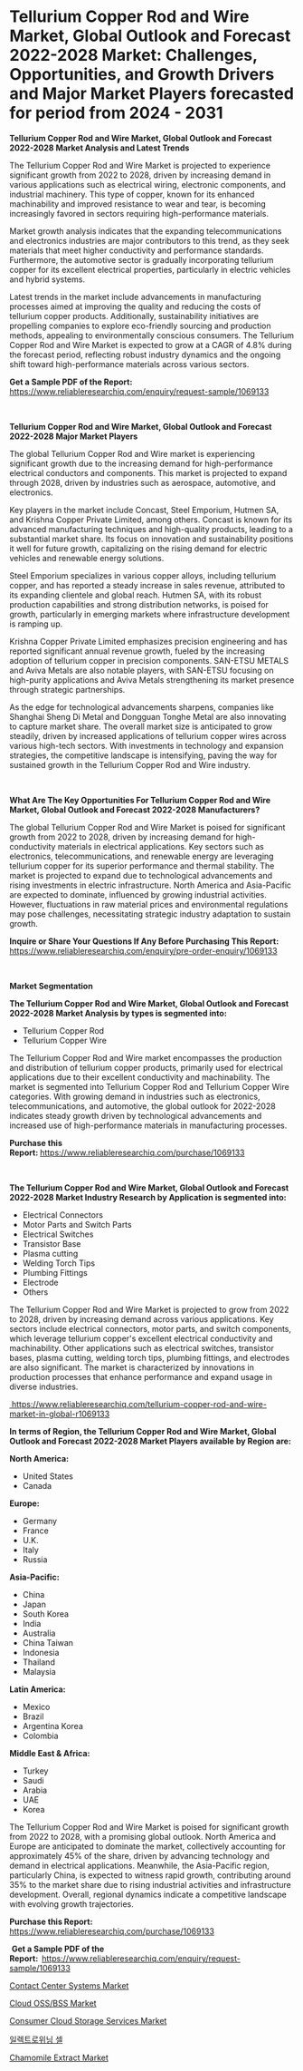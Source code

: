 <p><h1>Tellurium Copper Rod and Wire Market, Global Outlook and Forecast 2022-2028 Market: Challenges, Opportunities, and Growth Drivers and Major Market Players forecasted for period from 2024 - 2031</h1></p><p><strong>Tellurium Copper Rod and Wire Market, Global Outlook and Forecast 2022-2028 Market Analysis and Latest Trends</strong></p>
<p><p>The Tellurium Copper Rod and Wire Market is projected to experience significant growth from 2022 to 2028, driven by increasing demand in various applications such as electrical wiring, electronic components, and industrial machinery. This type of copper, known for its enhanced machinability and improved resistance to wear and tear, is becoming increasingly favored in sectors requiring high-performance materials.</p><p>Market growth analysis indicates that the expanding telecommunications and electronics industries are major contributors to this trend, as they seek materials that meet higher conductivity and performance standards. Furthermore, the automotive sector is gradually incorporating tellurium copper for its excellent electrical properties, particularly in electric vehicles and hybrid systems.</p><p>Latest trends in the market include advancements in manufacturing processes aimed at improving the quality and reducing the costs of tellurium copper products. Additionally, sustainability initiatives are propelling companies to explore eco-friendly sourcing and production methods, appealing to environmentally conscious consumers. The Tellurium Copper Rod and Wire Market is expected to grow at a CAGR of 4.8% during the forecast period, reflecting robust industry dynamics and the ongoing shift toward high-performance materials across various sectors.</p></p>
<p><strong>Get a Sample PDF of the Report:&nbsp;</strong> <a href="https://www.reliableresearchiq.com/enquiry/request-sample/1069133">https://www.reliableresearchiq.com/enquiry/request-sample/1069133</a></p>
<p>&nbsp;</p>
<p><strong>Tellurium Copper Rod and Wire Market, Global Outlook and Forecast 2022-2028 Major Market Players</strong></p>
<p><p>The global Tellurium Copper Rod and Wire market is experiencing significant growth due to the increasing demand for high-performance electrical conductors and components. This market is projected to expand through 2028, driven by industries such as aerospace, automotive, and electronics.</p><p>Key players in the market include Concast, Steel Emporium, Hutmen SA, and Krishna Copper Private Limited, among others. Concast is known for its advanced manufacturing techniques and high-quality products, leading to a substantial market share. Its focus on innovation and sustainability positions it well for future growth, capitalizing on the rising demand for electric vehicles and renewable energy solutions.</p><p>Steel Emporium specializes in various copper alloys, including tellurium copper, and has reported a steady increase in sales revenue, attributed to its expanding clientele and global reach. Hutmen SA, with its robust production capabilities and strong distribution networks, is poised for growth, particularly in emerging markets where infrastructure development is ramping up.</p><p>Krishna Copper Private Limited emphasizes precision engineering and has reported significant annual revenue growth, fueled by the increasing adoption of tellurium copper in precision components. SAN-ETSU METALS and Aviva Metals are also notable players, with SAN-ETSU focusing on high-purity applications and Aviva Metals strengthening its market presence through strategic partnerships.</p><p>As the edge for technological advancements sharpens, companies like Shanghai Sheng Di Metal and Dongguan Tonghe Metal are also innovating to capture market share. The overall market size is anticipated to grow steadily, driven by increased applications of tellurium copper wires across various high-tech sectors. With investments in technology and expansion strategies, the competitive landscape is intensifying, paving the way for sustained growth in the Tellurium Copper Rod and Wire industry.</p></p>
<p>&nbsp;</p>
<p><strong>What Are The Key Opportunities For Tellurium Copper Rod and Wire Market, Global Outlook and Forecast 2022-2028 Manufacturers?</strong></p>
<p><p>The global Tellurium Copper Rod and Wire Market is poised for significant growth from 2022 to 2028, driven by increasing demand for high-conductivity materials in electrical applications. Key sectors such as electronics, telecommunications, and renewable energy are leveraging tellurium copper for its superior performance and thermal stability. The market is projected to expand due to technological advancements and rising investments in electric infrastructure. North America and Asia-Pacific are expected to dominate, influenced by growing industrial activities. However, fluctuations in raw material prices and environmental regulations may pose challenges, necessitating strategic industry adaptation to sustain growth.</p></p>
<p><strong>Inquire or Share Your Questions If Any Before Purchasing This Report:</strong> <a href="https://www.reliableresearchiq.com/enquiry/pre-order-enquiry/1069133">https://www.reliableresearchiq.com/enquiry/pre-order-enquiry/1069133</a></p>
<p>&nbsp;</p>
<p><strong>Market Segmentation</strong></p>
<p><strong>The Tellurium Copper Rod and Wire Market, Global Outlook and Forecast 2022-2028 Market Analysis by types is segmented into:</strong></p>
<p><ul><li>Tellurium Copper Rod</li><li>Tellurium Copper Wire</li></ul></p>
<p><p>The Tellurium Copper Rod and Wire market encompasses the production and distribution of tellurium copper products, primarily used for electrical applications due to their excellent conductivity and machinability. The market is segmented into Tellurium Copper Rod and Tellurium Copper Wire categories. With growing demand in industries such as electronics, telecommunications, and automotive, the global outlook for 2022-2028 indicates steady growth driven by technological advancements and increased use of high-performance materials in manufacturing processes.</p></p>
<p><strong>Purchase this Report:&nbsp;</strong><a href="https://www.reliableresearchiq.com/purchase/1069133">https://www.reliableresearchiq.com/purchase/1069133</a></p>
<p>&nbsp;</p>
<p><strong>The Tellurium Copper Rod and Wire Market, Global Outlook and Forecast 2022-2028 Market Industry Research by Application is segmented into:</strong></p>
<p><ul><li>Electrical Connectors</li><li>Motor Parts and Switch Parts</li><li>Electrical Switches</li><li>Transistor Base</li><li>Plasma cutting</li><li>Welding Torch Tips</li><li>Plumbing Fittings</li><li>Electrode</li><li>Others</li></ul></p>
<p><p>The Tellurium Copper Rod and Wire Market is projected to grow from 2022 to 2028, driven by increasing demand across various applications. Key sectors include electrical connectors, motor parts, and switch components, which leverage tellurium copper's excellent electrical conductivity and machinability. Other applications such as electrical switches, transistor bases, plasma cutting, welding torch tips, plumbing fittings, and electrodes are also significant. The market is characterized by innovations in production processes that enhance performance and expand usage in diverse industries.</p></p>
<p><a href="https://www.reliableresearchiq.com/tellurium-copper-rod-and-wire-market-in-global-r1069133">&nbsp;https://www.reliableresearchiq.com/tellurium-copper-rod-and-wire-market-in-global-r1069133</a></p>
<p><strong>In terms of Region, the Tellurium Copper Rod and Wire Market, Global Outlook and Forecast 2022-2028 Market Players available by Region are:</strong></p>
<p>
    <p> <strong> North America: </strong>
        <ul>
            <li>United States</li>
            <li>Canada</li>
        </ul>
        </p> 
    <p> <strong> Europe: </strong>
        <ul>
            <li>Germany</li>
            <li>France</li>
            <li>U.K.</li>
            <li>Italy</li>
            <li>Russia</li>
        </ul>
        </p> 
    <p> <strong> Asia-Pacific: </strong>
        <ul>
            <li>China</li>
            <li>Japan</li>
            <li>South Korea</li>
            <li>India</li>
            <li>Australia</li>
            <li>China Taiwan</li>
            <li>Indonesia</li>
            <li>Thailand</li>
            <li>Malaysia</li>
        </ul>
        </p> 
    <p> <strong> Latin America: </strong>
        <ul>
            <li>Mexico</li>
            <li>Brazil</li>
            <li>Argentina Korea</li>
            <li>Colombia</li>
        </ul>
        </p> 
    <p> <strong> Middle East & Africa: </strong>
        <ul>
            <li>Turkey</li>
            <li>Saudi</li>
            <li>Arabia</li>
            <li>UAE</li>
            <li>Korea</li>
        </ul>
    </p>
    </p>
<p><p>The Tellurium Copper Rod and Wire Market is poised for significant growth from 2022 to 2028, with a promising global outlook. North America and Europe are anticipated to dominate the market, collectively accounting for approximately 45% of the share, driven by advancing technology and demand in electrical applications. Meanwhile, the Asia-Pacific region, particularly China, is expected to witness rapid growth, contributing around 35% to the market share due to rising industrial activities and infrastructure development. Overall, regional dynamics indicate a competitive landscape with evolving growth trajectories.</p></p>
<p><strong>Purchase this Report: </strong><a href="https://www.reliableresearchiq.com/purchase/1069133">https://www.reliableresearchiq.com/purchase/1069133</a></p>
<p>&nbsp;<strong>Get a Sample PDF of the Report:&nbsp;&nbsp;</strong><a href="https://www.reliableresearchiq.com/enquiry/request-sample/1069133">https://www.reliableresearchiq.com/enquiry/request-sample/1069133</a></p>
<p><strong></strong></p>
<p><p><a href="https://www.linkedin.com/pulse/evaluating-global-contact-center-systems-market-trends-growth-vv7je?trackingId=WEEFGOKzQDSz1Ntaj4DcPw%3D%3D">Contact Center Systems Market</a></p><p><a href="https://www.linkedin.com/pulse/global-cloud-ossbss-market-projected-grow-cagr-53-prdie?trackingId=TSBuqws7TMenpFhH%2F8UM%2FA%3D%3D">Cloud OSS/BSS Market</a></p><p><a href="https://www.linkedin.com/pulse/unlocking-growth-potential-market-strategic-analysis-consumer-ldzme?trackingId=DIU0D3%2FrQu%2B6O6Lovy%2FllA%3D%3D">Consumer Cloud Storage Services Market</a></p><p><a href="https://medium.com/@anbariasra61/%EC%A0%84%ED%95%B4-%EC%B6%94%EC%B6%9C-%EC%85%80-%EC%82%B0%EC%97%85-%EB%B6%84%EC%84%9D-%EB%B3%B4%EA%B3%A0%EC%84%9C-2024%EB%85%84%EB%B6%80%ED%84%B0-2031%EB%85%84%EA%B9%8C%EC%A7%80-%EC%9D%91%EC%9A%A9-%EB%B6%84%EC%95%BC-%EC%9C%A0%ED%98%95-%EB%B0%8F-%EC%A7%80%EC%97%AD%EB%B3%84%EB%A1%9C-4-8-%EC%9D%98-%EC%97%B0%ED%8F%89%EA%B7%A0-%EC%84%B1%EC%9E%A5%EB%A5%A0-cagr-%EB%A1%9C-%EC%84%B1%EC%9E%A5%ED%95%98%EB%8A%94-%EC%8B%9C%EC%9E%A5-%EA%B7%9C%EB%AA%A8-%EC%98%88%EC%83%81-f89c35e77aa6">일렉트로위닝 셀</a></p><p><a href="https://www.linkedin.com/pulse/navigating-global-chamomile-extract-market-from-trends-strategy-0mfkc?trackingId=FbbRwI65QFWCeHduYYWBUw%3D%3D">Chamomile Extract Market</a></p></p>